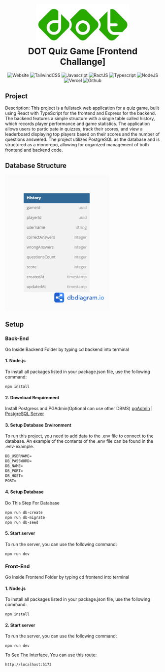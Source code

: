 ﻿<h1 align="center">
  <img src="./dot_indonesia_logo.jpg" alt="Dot Indonesia Logo" width="300"/>
  <br/>
  DOT Quiz Game [Frontend Challange]
</h1>

<p align="center">
 <a href="" target="blank" style="text-decoration: none;">
  <img src="https://img.shields.io/badge/Website-DC143C?style=for-the-badge&logo=medium&logoColor=white" alt="Website"/>
 </a>
 <a href="https://tailwindcss.com/docs/guides/vite#react" target="_blank" style="text-decoration: none;">
  <img src="https://img.shields.io/badge/Tailwind CSS-1DA1F2?style=for-the-badge&logo=tailwindcss&logoColor=white" alt="TailwindCSS"/>
 </a>
 <a href="https://www.w3schools.com/js/" target="_blank" style="text-decoration: none;">
  <img src="https://img.shields.io/badge/javascript-F7DF1E?style=for-the-badge&logo=javascript&logoColor=black" alt="Javascript"/>
 </a> 
 <a href="https://react.dev/" target="_blank" style="text-decoration: none;">
  <img src="https://img.shields.io/badge/reactjs-0077B5?style=for-the-badge&logo=react&logoColor=white" alt="RactJS"/>
 </a> 
 <a href="https://www.typescriptlang.org/" target="_blank" style="text-decoration: none;">
  <img src="https://img.shields.io/badge/Typescript-0022B5?style=for-the-badge&logo=typescript&logoColor=white" alt="Typescript"/>
 </a> 
 <a href="https://nodejs.org/en" target="_blank" style="text-decoration: none;">
  <img src="https://img.shields.io/badge/node.js-339933?style=for-the-badge&logo=nodedotjs&logoColor=white" alt="NodeJS"/>
  </a> 
 <a href="https://vercel.com/" target="_blank" style="text-decoration: none;">
  <img src="https://img.shields.io/badge/vercel-000000?style=for-the-badge&logo=vercel&logoColor=white" alt="Vercel"/>
  </a> 
 <a href="https://github.com/" target="_blank" style="text-decoration: none;">
  <img src="https://img.shields.io/badge/github-181717?&style=for-the-badge&logo=github&logoColor=white" alt="Github"/>
  </a> 
</p>

## Project

Description:
This project is a fullstack web application for a quiz game, built using React with TypeScript for the frontend and Express for the backend. The backend features a simple structure with a single table called history, which records player performance and game statistics. The application allows users to participate in quizzes, track their scores, and view a leaderboard displaying top players based on their scores and the number of questions answered. The project utilizes PostgreSQL as the database and is structured as a monorepo, allowing for organized management of both frontend and backend code.

## Database Structure

![screenshot](./db-diagram.png)

## Setup

### Back-End

Go Inside Backend Folder by typing cd backend into terminal

#### 1. Node.js

To install all packages listed in your package.json file, use the following command:

```
npm install
```

#### 2. Download Requirement

Install Postgress and PGAdmin(Optional can use other DBMS)
[pgAdmin](https://www.pgadmin.org/download/) | [PostgreSQL Server](https://www.postgresql.org/download/)

#### 3. Setup Database Environment

To run this project, you need to add data to the .env file to connect to the database. An example of the contents of the .env file can be found in the .env-example.

```
DB_USERNAME=
DB_PASSWORD=
DB_NAME=
DB_PORT=
DB_HOST=
PORT=
```

#### 4. Setup Database

Do This Step For Database

```
npm run db-create
npm run db-migrate
npm run db-seed
```

#### 5. Start server

To run the server, you can use the following command:

```
npm run dev
```

### Front-End

Go Inside Frontend Folder by typing cd frontend into terminal

#### 1. Node.js

To install all packages listed in your package.json file, use the following command:

```
npm install
```

#### 2. Start server

To run the server, you can use the following command:

```
npm run dev
```

To See The Interface, You can use this route:

```
http://localhost:5173
```
